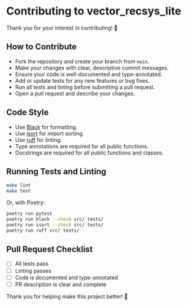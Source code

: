 # Contributing to vector_recsys_lite

Thank you for your interest in contributing! 🎉

## How to Contribute

- Fork the repository and create your branch from `main`.
- Make your changes with clear, descriptive commit messages.
- Ensure your code is well-documented and type-annotated.
- Add or update tests for any new features or bug fixes.
- Run all tests and linting before submitting a pull request.
- Open a pull request and describe your changes.

## Code Style

- Use [Black](https://github.com/psf/black) for formatting.
- Use [isort](https://pycqa.github.io/isort/) for import sorting.
- Use [ruff](https://github.com/astral-sh/ruff) for linting.
- Type annotations are required for all public functions.
- Docstrings are required for all public functions and classes.

## Running Tests and Linting

```bash
make lint
make test
```

Or, with Poetry:

```bash
poetry run pytest
poetry run black --check src/ tests/
poetry run isort --check src/ tests/
poetry run ruff src/ tests/
```

## Pull Request Checklist

- [ ] All tests pass
- [ ] Linting passes
- [ ] Code is documented and type-annotated
- [ ] PR description is clear and complete

Thank you for helping make this project better! 🚀
